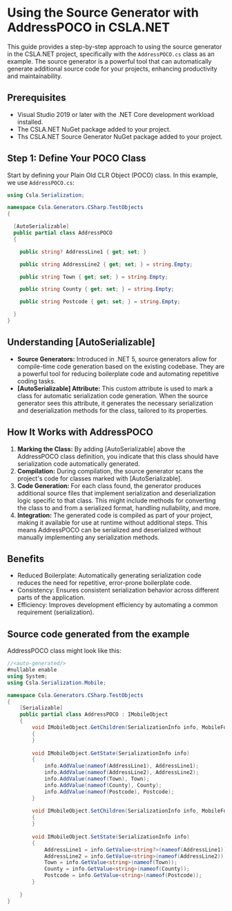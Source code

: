 # Using the Source Generator with AddressPOCO in CSLA.NET

This guide provides a step-by-step approach to using the source generator in the CSLA.NET project, specifically with the `AddressPOCO.cs` class as an example. The source generator is a powerful tool that can automatically generate additional source code for your projects, enhancing productivity and maintainability.

## Prerequisites

- Visual Studio 2019 or later with the .NET Core development workload installed.
- The CSLA.NET NuGet package added to your project.
- Ths CSLA.NET Source Generator NuGet package added to your project.

## Step 1: Define Your POCO Class

Start by defining your Plain Old CLR Object (POCO) class. In this example, we use `AddressPOCO.cs`:

```csharp
using Csla.Serialization;

namespace Csla.Generators.CSharp.TestObjects
{

  [AutoSerializable]
  public partial class AddressPOCO
  {

    public string? AddressLine1 { get; set; }

    public string AddressLine2 { get; set; } = string.Empty;

    public string Town { get; set; } = string.Empty;

    public string County { get; set; } = string.Empty;

    public string Postcode { get; set; } = string.Empty;

  }
}
```

## Understanding [AutoSerializable]

- **Source Generators:** Introduced in .NET 5, source generators allow for compile-time code generation based on the existing codebase. They are a powerful tool for reducing boilerplate code and automating repetitive coding tasks.
- **[AutoSerializable] Attribute:** This custom attribute is used to mark a class for automatic serialization code generation. When the source generator sees this attribute, it generates the necessary serialization and deserialization methods for the class, tailored to its properties.

## How It Works with AddressPOCO
1.	**Marking the Class:** By adding [AutoSerializable] above the AddressPOCO class definition, you indicate that this class should have serialization code automatically generated.
2.	**Compilation:** During compilation, the source generator scans the project's code for classes marked with [AutoSerializable].
3.	**Code Generation:** For each class found, the generator produces additional source files that implement serialization and deserialization logic specific to that class. This might include methods for converting the class to and from a serialized format, handling nullability, and more.
4.	**Integration:** The generated code is compiled as part of your project, making it available for use at runtime without additional steps. This means AddressPOCO can be serialized and deserialized without manually implementing any serialization methods.
## Benefits
-	Reduced Boilerplate: Automatically generating serialization code reduces the need for repetitive, error-prone boilerplate code.
-	Consistency: Ensures consistent serialization behavior across different parts of the application.
-	Efficiency: Improves development efficiency by automating a common requirement (serialization).

## Source code generated from the example

AddressPOCO class might look like this:

```csharp
//<auto-generated/>
#nullable enable
using System;
using Csla.Serialization.Mobile;

namespace Csla.Generators.CSharp.TestObjects
{
	[Serializable]
	public partial class AddressPOCO : IMobileObject
	{
		void IMobileObject.GetChildren(SerializationInfo info, MobileFormatter formatter)
		{
		}
		
		void IMobileObject.GetState(SerializationInfo info)
		{
			info.AddValue(nameof(AddressLine1), AddressLine1);
			info.AddValue(nameof(AddressLine2), AddressLine2);
			info.AddValue(nameof(Town), Town);
			info.AddValue(nameof(County), County);
			info.AddValue(nameof(Postcode), Postcode);
		}
		
		void IMobileObject.SetChildren(SerializationInfo info, MobileFormatter formatter)
		{
		}
		
		void IMobileObject.SetState(SerializationInfo info)
		{
			AddressLine1 = info.GetValue<string?>(nameof(AddressLine1));
			AddressLine2 = info.GetValue<string>(nameof(AddressLine2));
			Town = info.GetValue<string>(nameof(Town));
			County = info.GetValue<string>(nameof(County));
			Postcode = info.GetValue<string>(nameof(Postcode));
		}
		
	}
}
```